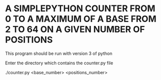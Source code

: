 # A SIMPLEPYTHON COUNTER FROM 0 TO A MAXIMUM OF A BASE FROM 2 TO 64 ON A GIVEN NUMBER OF POSITIONS

This program should be run with version 3 of python

Enter the directory which contains the counter.py file

./counter.py <base_number> <positions_number>
